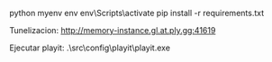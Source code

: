 python myenv env 
env\Scripts\activate
pip install -r requirements.txt

Tunelizacion:
http://memory-instance.gl.at.ply.gg:41619

Ejecutar playit: 
.\src\config\playit\playit.exe
